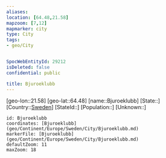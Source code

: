 ```yaml
---
aliases: 
location: [64.48,21.58]
mapzoom: [7,12] 
mapmarker: city 
type: City
tags:
- geo/City


SpocWebEntityId: 29212
isDeleted: false
confidential: public

title: Bjuroeklubb
---
```

[geo-lon::21.58]
[geo-lat::64.48]
[name::Bjuroeklubb]
[State::]
[Country::[Sweden](geo/Continent/Europe/Sweden.md)]
[StateId::]
[Population::]
[Unknown::]


```leaflet
id: Bjuroeklubb
coordinates: [Bjuroeklubb](geo/Continent/Europe/Sweden/City/Bjuroeklubb.md)
markerFile: [Bjuroeklubb](geo/Continent/Europe/Sweden/City/Bjuroeklubb.md)
defaultZoom: 11 
maxZoom: 18
```


